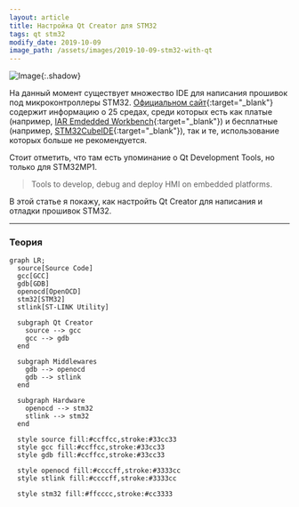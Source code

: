 ```yaml
---
layout: article
title: Настройка Qt Creator для STM32
tags: qt stm32
modify_date: 2019-10-09
image_path: /assets/images/2019-10-09-stm32-with-qt
---
```


![Image]({{page.image_path}}/000.jpg "Источник: https://www.st.com/en/development-tools/stm32-ides.html"){:.shadow}

На данный момент существует множество IDE для написания прошивок под микроконтроллеры STM32.
[Официальном сайт](https://www.st.com/en/development-tools/stm32-ides.html){:target="\_blank"}
содержит информацию о 25 средах, среди которых есть как платые (например,
  [IAR Emdedded Workbench](https://www.iar.com/iar-embedded-workbench/){:target="\_blank"}) и бесплатные
(например, [STM32CubeIDE](https://www.st.com/content/st_com/en/products/development-tools/software-development-tools/stm32-software-development-tools/stm32-ides/stm32cubeide.html){:target="\_blank"}),
так и те, использование которых больше не рекомендуется.

Стоит отметить, что там есть упоминание о Qt Development Tools, но только для STM32MP1.
>  Tools to develop, debug and deploy HMI on embedded platforms.

В этой статье я покажу, как настройть Qt Creator для написания и отладки прошивок STM32.

---

### Теория

```mermaid
graph LR;
  source[Source Code]
  gcc[GCC]
  gdb[GDB]
  openocd[OpenOCD]
  stm32[STM32]
  stlink[ST-LINK Utility]

  subgraph Qt Creator
    source --> gcc
    gcc --> gdb
  end

  subgraph Middlewares
    gdb --> openocd
    gdb --> stlink
  end

  subgraph Hardware
    openocd --> stm32
    stlink --> stm32
  end

  style source fill:#ccffcc,stroke:#33cc33
  style gcc fill:#ccffcc,stroke:#33cc33
  style gdb fill:#ccffcc,stroke:#33cc33

  style openocd fill:#ccccff,stroke:#3333cc
  style stlink fill:#ccccff,stroke:#3333cc

  style stm32 fill:#ffcccc,stroke:#cc3333

```

